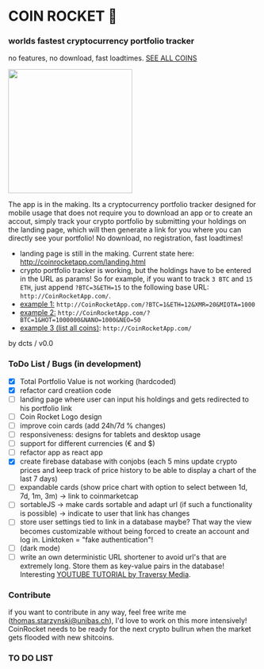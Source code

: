 # COIN ROCKET 🚀
### worlds fastest cryptocurrency portfolio tracker

no features, no download, fast loadtimes. [SEE ALL COINS](http://www.coinrocketapp.com)

<img src="https://user-images.githubusercontent.com/44790691/60259784-52249d80-98d8-11e9-963a-313142b01c57.PNG" width="250">

The app is in the making. Its a cryptocurrency portfolio tracker designed for mobile usage that does not require you to download an app or to create an accout, simply track your crypto portfolio by submitting your holdings on the landing page, which will then generate a link for you where you can directly see your portfolio! No download, no registration, fast loadtimes!
- landing page is still in the making. Current state here: http://coinrocketapp.com/landing.html
- crypto portfolio tracker is working, but the holdings have to be entered in the URL as params! So for example, if you want to track `3 BTC` and `15 ETH`, just append `?BTC=3&ETH=15` to the following base URL: `http://CoinRocketApp.com/`.
- [example 1:](http://CoinRocketApp.com/?BTC=1&ETH=12&XMR=20&MIOTA=1000) `http://CoinRocketApp.com/?BTC=1&ETH=12&XMR=20&MIOTA=1000`
- [example 2:](http://CoinRocketApp.com/?BTC=1&HOT=1000000&NANO=1000&NEO=50) `http://CoinRocketApp.com/?BTC=1&HOT=1000000&NANO=1000&NEO=50`
- [example 3 (list all coins)](http://CoinRocketApp.com/): `http://CoinRocketApp.com/`

by dcts / v0.0

### ToDo List / Bugs (in development)
- [x] Total Portfolio Value is not working (hardcoded)
- [x] refactor card creatiion code
- [ ] landing page where user can input his holdings and gets redirected to his portfolio link
- [ ] Coin Rocket Logo design
- [ ] improve coin cards (add 24h/7d % changes)
- [ ] responsiveness: designs for tablets and desktop usage
- [ ] support for different currencies (€ and $)
- [ ] refactor app as react app
- [x] create firebase database with conjobs (each 5 mins update crypto prices and keep track of price history to be able to display a chart of the last 7 days)
- [ ] expandable cards (show price chart with option to select between 1d, 7d, 1m, 3m) -> link to coinmarketcap
- [ ] sortableJS -> make cards sortable and adapt url (if such a functionality is possible) -> indicate to user that link has changes
- [ ] store user settings tied to link in a database maybe? That way the view becomes customizable without being forced to create an account and log in. Linktoken = "fake authentication"!
- [ ] (dark mode)
- [ ] write an own deterministic URL shortener to avoid url's that are extremely long. Store them as key-value pairs in the database! Interesting [YOUTUBE TUTORIAL by Traversy Media](https://youtu.be/Z57566JBaZQ).

### Contribute

if you want to contribute in any way, feel free write me (thomas.starzynski@unibas.ch), I'd love to work on this more intensively! CoinRocket needs to be ready for the next crypto bullrun when the market gets flooded with new shitcoins.


### TO DO LIST

